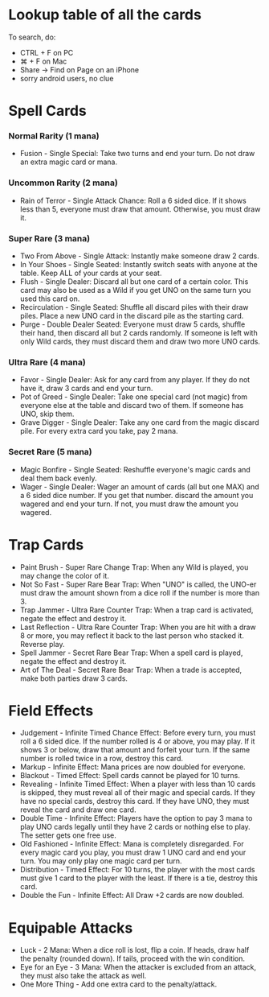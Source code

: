 # Lookup table of all the cards
To search, do:
* CTRL + F on PC
* ⌘ + F on Mac
* Share -> Find on Page on an iPhone
* sorry android users, no clue

# Spell Cards

### Normal Rarity (1 mana)
* Fusion - Single Special: Take two turns and end your turn. Do not draw an extra magic card or mana.
  
### Uncommon Rarity (2 mana)
* Rain of Terror - Single Attack Chance: Roll a 6 sided dice. If it shows less than 5, everyone must draw that amount. Otherwise, you must draw it.

### Super Rare (3 mana)
* Two From Above - Single Attack: Instantly make someone draw 2 cards.
* In Your Shoes - Single Seated: Instantly switch seats with anyone at the table. Keep ALL of your cards at your seat.
* Flush - Single Dealer: Discard all but one card of a certain color. This card may also be used as a Wild if you get UNO on the same turn you used this card on.
* Recirculation - Single Seated: Shuffle all discard piles with their draw piles. Place a new UNO card in the discard pile as the starting card.
* Purge - Double Dealer Seated: Everyone must draw 5 cards, shuffle their hand, then discard all but 2 cards randomly. If someone is left with only Wild cards, they must discard them and draw two more UNO cards.

### Ultra Rare (4 mana)
* Favor - Single Dealer: Ask for any card from any player. If they do not have it, draw 3 cards and end your turn.
* Pot of Greed - Single Dealer: Take one special card (not magic) from everyone else at the table and discard two of them. If someone has UNO, skip them.
* Grave Digger - Single Dealer: Take any one card from the magic discard pile. For every extra card you take, pay 2 mana.

### Secret Rare (5 mana)
* Magic Bonfire - Single Seated: Reshuffle everyone's magic cards and deal them back evenly.
* Wager - Single Dealer: Wager an amount of cards (all but one MAX) and a 6 sided dice number. If you get that number. discard the amount you wagered and end your turn. If not, you must draw the amount you wagered.

# Trap Cards
* Paint Brush - Super Rare Change Trap: When any Wild is played, you may change the color of it.
* Not So Fast - Super Rare Bear Trap: When "UNO" is called, the UNO-er must draw the amount shown from a dice roll if the number is more than 3.
* Trap Jammer - Ultra Rare Counter Trap: When a trap card is activated, negate the effect and destroy it.
* Last Reflection - Ultra Rare Counter Trap: When you are hit with a draw 8 or more, you may reflect it back to the last person who stacked it. Reverse play.
* Spell Jammer - Secret Rare Bear Trap: When a spell card is played, negate the effect and destroy it.
* Art of The Deal - Secret Rare Bear Trap: When a trade is accepted, make both parties draw 3 cards.

# Field Effects
* Judgement - Infinite Timed Chance Effect: Before every turn, you must roll a 6 sided dice. If the number rolled is 4 or above, you may play. If it shows 3 or below, draw that amount and forfeit your turn. If the same number is rolled twice in a row, destroy this card.
* Markup - Infinite Effect: Mana prices are now doubled for everyone.
* Blackout - Timed Effect: Spell cards cannot be played for 10 turns.
* Revealing - Infinite Timed Effect: When a player with less than 10 cards is skipped, they must reveal all of their magic and special cards. If they have no special cards, destroy this card. If they have UNO, they must reveal the card and draw one card.
* Double Time - Infinite Effect: Players have the option to pay 3 mana to play UNO cards legally until they have 2 cards or nothing else to play. The setter gets one free use.
* Old Fashioned - Infinite Effect: Mana is completely disregarded. For every magic card you play, you must draw 1 UNO card and end your turn. You may only play one magic card per turn.
* Distribution - Timed Effect: For 10 turns, the player with the most cards must give 1 card to the player with the least. If there is a tie, destroy this card.
* Double the Fun - Infinite Effect: All Draw +2 cards are now doubled.

# Equipable Attacks
* Luck - 2 Mana: When a dice roll is lost, flip a coin. If heads, draw half the penalty (rounded down). If tails, proceed with the win condition.
* Eye for an Eye - 3 Mana: When the attacker is excluded from an attack, they must also take the attack as well.
* One More Thing - Add one extra card to the penalty/attack.

